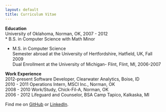 ```yaml
---
layout: default
title: Curriculum Vitae
---
```


<b>Education</b>
<br>University of Oklahoma, Norman, OK, 2007 - 2012 
<br> * B.S. in Computer Science with Math Minor   
 * M.S. in Computer Science
<br>Semester abroad at the University of Hertfordshire, Hatfield, UK, Fall 2009
<br>Dual Enrollment at the University of Michigan- Flint, Flint, MI, 2006-2007  

<b>Work Experience</b>
<br>2012-present	Software Developer, Clearwater Analytics, Boise, ID
<br>2010 - 2011	Operations Intern, MSCI Inc., Norman, OK
<br>2008 - 2010	Work/Study, Chick-Fil-A, Norman, OK
<br>2006 - 2012	Lifeguard and Counselor, BSA Camp Tapico, Kalkaska, MI


Find me on [GitHub](https://github.com/timburr1) or [LinkedIn](http://www.linkedin.com/pub/timothy-burr/66/a88/a39).
